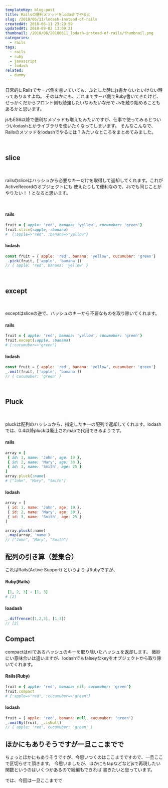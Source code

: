 ```yaml
---
templateKey: blog-post
title: Railsの便利メソッドをlodashでやると
slug: /2018/06/11/lodash-instead-of-rails
createdAt: 2018-06-11 23:29:59
updatedAt: 2018-09-02 13:09:21
thumbnail: /2018/06/20180611_lodash-instead-of-rails/thumbnail.png
categories:
  - rails
tags:
  - rails
  - ruby
  - javascript
  - lodash
related:
  - dummy
---
```


日常的にRailsでサーバ側を書いていても、ふとした時にjs書かないといけない時ってありますよね。
そのほかにも、これまでサーバ側でRuby書いてきたけど、せっかくだからフロント側も勉強したいなみたいな形で
Jsを触り始めることもあるかと思います。

jsもES6以降で便利なメソッドも増えたみたいですが、仕事で使ってみるとついついlodashとかライブラリを使いたくなってしまいます。
そんなこんなで、Railsのメソッドをlodashでやるには？みたいなところをまとめてみました。

&nbsp;

<div class="adsense"></div>
<h2>slice</h2>
&nbsp;

railsのsliceはハッシュから必要なキーだけを取得して返却してくれます。これがActiveRecordのオブジェクトにも
使えたりして便利なので、Jsでも同じことがやりたい！！となると思います。

&nbsp;
<h4>rails</h4>

```ruby
fruit = { apple: 'red', banana: 'yellow', cucumuber: 'green'}
fruit.slice(:apple, :banana)
#  {:apple=>"red", :banana=>"yellow"}

```

<h4>lodash</h4>

```javascript
const fruit = { apple: 'red', banana: 'yellow', cucumuber: 'green'}
_.pick(fruit, ['apple', 'banana'])
// { apple: 'red', banana: 'yellow' }

```
&nbsp;
<h2>except</h2>
&nbsp;

exceptはsliceの逆で、ハッシュのキーから不要なものを取り除いてくれます。
<h4>rails</h4>

```ruby
fruit = { apple: 'red', banana: 'yellow', cucumuber: 'green'}
fruit.except(:apple, :banana)
# {:cucumuber=>"green"}

```

<h4>lodash</h4>

```javascript
const fruit = { apple: 'red', banana: 'yellow', cucumuber: 'green'}
_.omit(fruit, ['apple', 'banana'])
// { cucumuber: 'green' }

```
&nbsp;
<h2>Pluck</h2>
&nbsp;

pluckは配列のハッシュから、指定したキーの配列で返却してくれます。lodashでは、0.4以降pluckは廃止されmapで代用できるようです。
<h4>rails</h4>

```ruby
array = [
 { id: 1, name: 'John', age: 19 },
 { id: 2, name: 'Mary', age: 30 },
 { id: 3, name: 'Smith', age: 25 }
]
array.pluck(:name)
# ["John", "Mary", "Smith"]

```

<h4>lodash</h4>

```javascript
array = [
 { id: 1, name: 'John', age: 19 },
 { id: 2, name: 'Mary', age: 30 },
 { id: 3, name: 'Smith', age: 25 }
]

array.pluck(:name)
_.map(array, 'name')
// ["John", "Mary", "Smith"]

```

<h2>配列の引き算（差集合）</h2>

これはRails(Active Support) というよりはRubyですが、
<h4>Ruby(Rails)</h4>

```ruby
 [1, 2, 3] - [1, 3]
# [2]

```

<h4>loadash</h4>

```javascript
_.diffrence([1,2,3], [1,3])
// [2]

```

<h2>Compact</h2>

compactはnilであるハッシュのキーを取り除いたハッシュを返却します。
微妙にい意味合いは違いますが、lodashでもfalseyなkeyをオブジェクトから取り除いてくれます。

<h4>Rails(Ruby)</h4>

```ruby
fruit = { apple: 'red', banana: nil, cucumuber: 'green'}
fruit.compact
# {:apple=>"red", :cucumuber=>"green"}

```

<h4>lodash</h4>

```javascript
fruit = { apple: 'red', banana: null, cucumuber: 'green'}
_.omitBy(fruit, _.isNull)
// { apple: 'red', cucumuber: 'green' }

```

<h2>ほかにもありそうですが一旦ここまでで</h2>

ちょっとほかにもありそうですが、今思いつくのはここまでですので、一旦ここで区切らせて頂きます。
今思いましたが、ほかにもtapなどなどjsで再現したい関数というのはいくつかあるので続編もできれば
書きたいと思っています。

では、今回は一旦ここまでで

<div class="after-article"></div>
